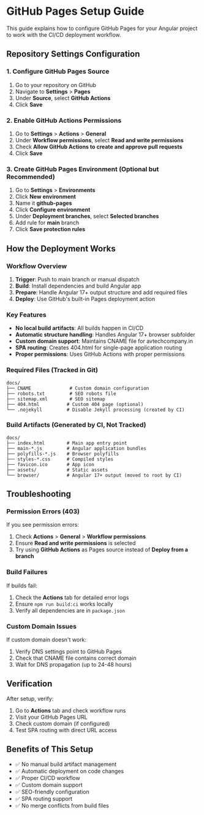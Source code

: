 # GitHub Pages Setup Guide

This guide explains how to configure GitHub Pages for your Angular project to work with the CI/CD deployment workflow.

## Repository Settings Configuration

### 1. Configure GitHub Pages Source

1. Go to your repository on GitHub
2. Navigate to **Settings** > **Pages**
3. Under **Source**, select **GitHub Actions**
4. Click **Save**

### 2. Enable GitHub Actions Permissions

1. Go to **Settings** > **Actions** > **General**
2. Under **Workflow permissions**, select **Read and write permissions**
3. Check **Allow GitHub Actions to create and approve pull requests**
4. Click **Save**

### 3. Create GitHub Pages Environment (Optional but Recommended)

1. Go to **Settings** > **Environments**
2. Click **New environment**
3. Name it **github-pages**
4. Click **Configure environment**
5. Under **Deployment branches**, select **Selected branches**
6. Add rule for **main** branch
7. Click **Save protection rules**

## How the Deployment Works

### Workflow Overview

1. **Trigger**: Push to main branch or manual dispatch
2. **Build**: Install dependencies and build Angular app
3. **Prepare**: Handle Angular 17+ output structure and add required files
4. **Deploy**: Use GitHub's built-in Pages deployment action

### Key Features

- **No local build artifacts**: All builds happen in CI/CD
- **Automatic structure handling**: Handles Angular 17+ browser subfolder
- **Custom domain support**: Maintains CNAME file for avtechcompany.in
- **SPA routing**: Creates 404.html for single-page application routing
- **Proper permissions**: Uses GitHub Actions with proper permissions

### Required Files (Tracked in Git)

```
docs/
├── CNAME              # Custom domain configuration
├── robots.txt         # SEO robots file
├── sitemap.xml        # SEO sitemap
├── 404.html          # Custom 404 page (optional)
└── .nojekyll         # Disable Jekyll processing (created by CI)
```

### Build Artifacts (Generated by CI, Not Tracked)

```
docs/
├── index.html        # Main app entry point
├── main-*.js         # Angular application bundles
├── polyfills-*.js    # Browser polyfills
├── styles-*.css      # Compiled styles
├── favicon.ico       # App icon
├── assets/           # Static assets
└── browser/          # Angular 17+ output (moved to root by CI)
```

## Troubleshooting

### Permission Errors (403)

If you see permission errors:
1. Check **Actions** > **General** > **Workflow permissions**
2. Ensure **Read and write permissions** is selected
3. Try using **GitHub Actions** as Pages source instead of **Deploy from a branch**

### Build Failures

If builds fail:
1. Check the **Actions** tab for detailed error logs
2. Ensure `npm run build:ci` works locally
3. Verify all dependencies are in `package.json`

### Custom Domain Issues

If custom domain doesn't work:
1. Verify DNS settings point to GitHub Pages
2. Check that CNAME file contains correct domain
3. Wait for DNS propagation (up to 24-48 hours)

## Verification

After setup, verify:
1. Go to **Actions** tab and check workflow runs
2. Visit your GitHub Pages URL
3. Check custom domain (if configured)
4. Test SPA routing with direct URL access

## Benefits of This Setup

- ✅ No manual build artifact management
- ✅ Automatic deployment on code changes
- ✅ Proper CI/CD workflow
- ✅ Custom domain support
- ✅ SEO-friendly configuration
- ✅ SPA routing support
- ✅ No merge conflicts from build files